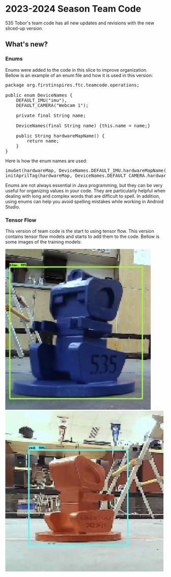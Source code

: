 # 2023-2024 Season Team Code
535 Tobor's team code has all new updates and revisions with the new sliced-up version.

## What's new?

### Enums

Enums were added to the code in this slice to improve organization.
<br>
Bellow is an example of an enum file and how it is used in this version:

<pre>
package org.firstinspires.ftc.teamcode.operations;

public enum DeviceNames {
    DEFAULT_IMU("imu"),
    DEFAULT_CAMERA("Webcam 1");

    private final String name;

    DeviceNames(final String name) {this.name = name;}

    public String hardwareMapName() {
        return name;
    }
}
</pre>

Here is how the enum names are used:

<pre>
imuGet(hardwareMap, DeviceNames.DEFAULT_IMU.hardwareMapName(), "LEFT", "UP");
initAprilTag(hardwareMap, DeviceNames.DEFAULT_CAMERA.hardwareMapName());
</pre>

Enums are not always essential in Java programming, but they can be very useful for organizing values in your code. They are particularly helpful when dealing with long and complex words that are difficult to spell. In addition, using enums can help you avoid spelling mistakes while working in Android Studio.

### Tensor Flow

This version of team code is the start to using tensor flow. This version contains tensor flow models and starts to add them to the code. Bellow is some images of the training models:

![Alt text](image-3.png)
![Alt text](image-2.png)